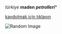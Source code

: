 *türkiye* **maden** ***petrolleri****

[kaydolmak için tıklayın ](www.google.com)


![Random Image](https://picsum.photos/200/300)
